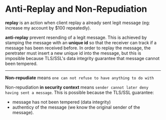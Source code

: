 # Anti-Replay and Non-Repudiation



**replay** is an action when client replay a already sent legit message (eg: increase my account by $100 repeatedly).  

**anti-replay** prevent resending of a legit message.  This is achieved by stamping the message with an **unique id** so that the receiver can track if a message has been received before. In order to replay the message, the peretrater must insert a new  unique id into the message, but this is imposible because  TLS/SSL's data integrity guarantee that message cannot been tempered. 

---

**Non-repudiate** means `one can not refuse to have anything to do with`

Non-repudiation **in security context** means `sender cannot later deny having sent a message`.  This is possible because the TLS/SSL guarantee:

- message has not been tempered (data integrity) 
- authenticy of the message (we know the original sender of the message). 

